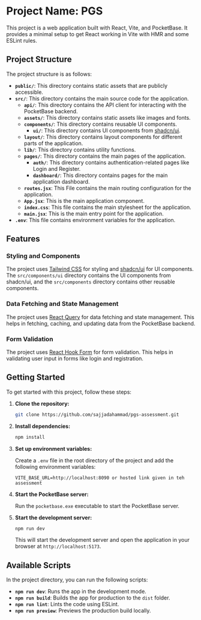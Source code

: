 # Project Name: PGS

This project is a web application built with React, Vite, and PocketBase. It provides a minimal setup to get React working in Vite with HMR and some ESLint rules.

## Project Structure

The project structure is as follows:

- **`public/`**: This directory contains static assets that are publicly accessible.
- **`src/`**: This directory contains the main source code for the application.
  - **`api/`**: This directory contains the API client for interacting with the PocketBase backend.
  - **`assets/`**: This directory contains static assets like images and fonts.
  - **`components/`**: This directory contains reusable UI components.
    - **`ui/`**: This directory contains UI components from [shadcn/ui](https://ui.shadcn.com/).
  - **`layout/`**: This directory contains layout components for different parts of the application.
  - **`lib/`**: This directory contains utility functions.
  - **`pages/`**: This directory contains the main pages of the application.
    - **`auth/`**: This directory contains authentication-related pages like Login and Register.
    - **`dashboard/`**: This directory contains pages for the main application dashboard.
  - **`routes.jsx`**: This File contains the main routing configuration for the application.
  - **`App.jsx`**: This is the main application component.
  - **`index.css`**: This file contains the main stylesheet for the application.
  - **`main.jsx`**: This is the main entry point for the application.
- **`.env`**: This file contains environment variables for the application.


## Features

### Styling and Components

The project uses [Tailwind CSS](https://tailwindcss.com/) for styling and [shadcn/ui](https://ui.shadcn.com/) for UI components. The `src/components/ui` directory contains the UI components from shadcn/ui, and the `src/components` directory contains other reusable components.

### Data Fetching and State Management

The project uses [React Query](https://tanstack.com/query/v5) for data fetching and state management. This helps in fetching, caching, and updating data from the PocketBase backend.

### Form Validation

The project uses [React Hook Form](https://react-hook-form.com/) for form validation. This helps in validating user input in forms like login and registration.

## Getting Started

To get started with this project, follow these steps:

1. **Clone the repository:**

   ```bash
   git clone https://github.com/sajjadahammad/pgs-assessment.git
   ```

2. **Install dependencies:**

   ```bash
   npm install
   ```

3. **Set up environment variables:**

   Create a `.env` file in the root directory of the project and add the following environment variables:

   ```
   VITE_BASE_URL=http://localhost:8090 or hosted link given in teh assessment
   ```

4. **Start the PocketBase server:**

   Run the `pocketbase.exe` executable to start the PocketBase server.

5. **Start the development server:**

   ```bash
   npm run dev
   ```

   This will start the development server and open the application in your browser at `http://localhost:5173`.

## Available Scripts

In the project directory, you can run the following scripts:

- **`npm run dev`**: Runs the app in the development mode.
- **`npm run build`**: Builds the app for production to the `dist` folder.
- **`npm run lint`**: Lints the code using ESLint.
- **`npm run preview`**: Previews the production build locally.
